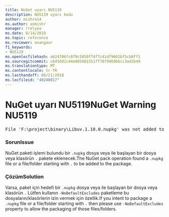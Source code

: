 ```yaml
---
title: NuGet uyarı NU5119
description: NU5119 uyarı kodu
author: mishra14
ms.author: anmishr
manager: rrelyea
ms.date: 8/14/2018
ms.topic: reference
ms.reviewer: anangaur
f1_keywords:
- NU5119
ms.openlocfilehash: ab24706fc079c5850f74f7c41df9601bf5cb8ff1
ms.sourcegitcommit: c643dd2c44e085601551ff7079d696bcc3ad2b49
ms.translationtype: MT
ms.contentlocale: tr-TR
ms.lasthandoff: 08/21/2018
ms.locfileid: "40248817"
---
```

# <a name="nuget-warning-nu5119"></a><span data-ttu-id="323b3-103">NuGet uyarı NU5119</span><span class="sxs-lookup"><span data-stu-id="323b3-103">NuGet Warning NU5119</span></span>
<pre>File 'F:\project\binary\Libuv.1.10.0.nupkg' was not added to the package. Files and folders starting with '.' or ending with '.nupkg' are excluded by default. To include this file, use -NoDefaultExcludes from the commandline</pre>

### <a name="issue"></a><span data-ttu-id="323b3-104">Sorun</span><span class="sxs-lookup"><span data-stu-id="323b3-104">Issue</span></span>

<span data-ttu-id="323b3-105">NuGet paketi işlemi bulundu bir `.nupkg` dosya veya ile başlayan bir dosya veya klasörün `.` pakete eklenecek.</span><span class="sxs-lookup"><span data-stu-id="323b3-105">The NuGet pack operation found a `.nupkg` file or a file/folder starting with `.` to be added to the package.</span></span>


### <a name="solution"></a><span data-ttu-id="323b3-106">Çözüm</span><span class="sxs-lookup"><span data-stu-id="323b3-106">Solution</span></span>

<span data-ttu-id="323b3-107">Varsa, paket için hedefi bir `.nupkg` dosya veya ile başlayan bir dosya veya klasörün `.` Lütfen kullanın `-NoDefaultExcludes` paketleme bu dosyaların/klasörlerin izin vermek için özellik.</span><span class="sxs-lookup"><span data-stu-id="323b3-107">If you intent to package a `.nupkg` file or a file/folder starting with `.` then please use `-NoDefaultExcludes` property to allow the packaging of those files/folders.</span></span>

